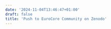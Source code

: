 ```yaml
---
date: '2024-11-04T13:46:47+01:00'
draft: false
title: 'Push to EuroCore Community on Zenodo'
---
```

